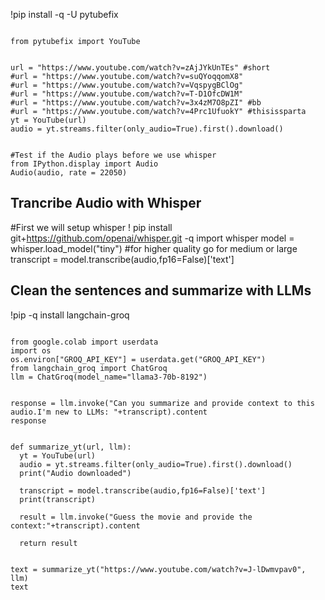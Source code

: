 


!pip install -q -U pytubefix

```

from pytubefix import YouTube


url = "https://www.youtube.com/watch?v=zAjJYkUnTEs" #short
#url = "https://www.youtube.com/watch?v=suQYoqqomX8"
#url = "https://www.youtube.com/watch?v=VqspygBClOg"
#url = "https://www.youtube.com/watch?v=T-D1OfcDW1M"
#url = "https://www.youtube.com/watch?v=3x4zM7O8pZI" #bb
#url = "https://www.youtube.com/watch?v=4Prc1UfuokY" #thisissparta
yt = YouTube(url)
audio = yt.streams.filter(only_audio=True).first().download()

```

```

#Test if the Audio plays before we use whisper
from IPython.display import Audio
Audio(audio, rate = 22050)

```

## Trancribe Audio with Whisper

#First we will setup whisper
! pip install git+https://github.com/openai/whisper.git -q
import whisper
model = whisper.load_model("tiny") #for higher quality go for medium or large
transcript = model.transcribe(audio,fp16=False)['text']


## Clean the sentences and summarize with LLMs

!pip -q install langchain-groq

```

from google.colab import userdata
import os
os.environ["GROQ_API_KEY"] = userdata.get("GROQ_API_KEY")
from langchain_groq import ChatGroq
llm = ChatGroq(model_name="llama3-70b-8192")

```

```

response = llm.invoke("Can you summarize and provide context to this audio.I'm new to LLMs: "+transcript).content
response

```

```

def summarize_yt(url, llm):
  yt = YouTube(url)
  audio = yt.streams.filter(only_audio=True).first().download()
  print("Audio downloaded")

  transcript = model.transcribe(audio,fp16=False)['text']
  print(transcript)

  result = llm.invoke("Guess the movie and provide the context:"+transcript).content

  return result

```
```

text = summarize_yt("https://www.youtube.com/watch?v=J-lDwmvpav0", llm)
text

```



